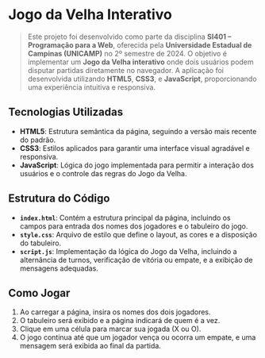 # Jogo da Velha Interativo

> Este projeto foi desenvolvido como parte da disciplina **SI401 – Programação para a Web**, oferecida pela **Universidade Estadual de Campinas (UNICAMP)** no 2º semestre de 2024. O objetivo é implementar um **Jogo da Velha interativo** onde dois usuários podem disputar partidas diretamente no navegador. A aplicação foi desenvolvida utilizando **HTML5**, **CSS3**, e **JavaScript**, proporcionando uma experiência intuitiva e responsiva.

## Tecnologias Utilizadas
- **HTML5**: Estrutura semântica da página, seguindo a versão mais recente do padrão.
- **CSS3**: Estilos aplicados para garantir uma interface visual agradável e responsiva.
- **JavaScript**: Lógica do jogo implementada para permitir a interação dos usuários e o controle das regras do Jogo da Velha.

## Estrutura do Código
- **`index.html`**: Contém a estrutura principal da página, incluindo os campos para entrada dos nomes dos jogadores e o tabuleiro do jogo.
- **`style.css`**: Arquivo de estilo que define o layout, as cores e a disposição do tabuleiro.
- **`script.js`**: Implementação da lógica do Jogo da Velha, incluindo a alternância de turnos, verificação de vitória ou empate, e a exibição de mensagens adequadas.

## Como Jogar
1. Ao carregar a página, insira os nomes dos dois jogadores.
2. O tabuleiro será exibido e a página indicará de quem é a vez.
3. Clique em uma célula para marcar sua jogada (X ou O).
4. O jogo continua até que um jogador vença ou ocorra um empate, e uma mensagem será exibida ao final da partida.
